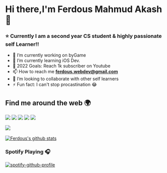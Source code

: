 # Hi there,I'm  Ferdous Mahmud Akash 👋

### ⭐  Currently I am a second year CS student & highly passionate self Learner!!

- 🔭 I’m currently working on byGame
- 🌱 I’m currently learning iOS Dev.
- 🥅 2022 Goals: Reach 1k subscriber on Youtube 
- 📫 How to reach me **ferdous.webdev@gmail.com**
- 👯 I’m looking to collaborate with other self learners
- ⚡ Fun fact: I can't stop procastination 😂

## Find me around the web 🌍
[<img src="https://img.icons8.com/color/48/000000/facebook-new.png"/>](https://www.facebook.com/ferdous1919/) [<img src="https://img.icons8.com/color/48/000000/linkedin.png"/>](https://www.linkedin.com/in/ferdous19) [<img src="https://img.icons8.com/fluency/48/000000/twitter.png"/>](https://twitter.com/Ferdous_19) [<img src="https://img.icons8.com/color/48/000000/stackoverflow.png"/>](https://stackoverflow.com/users/14887660/ferdous)  [<img src="https://img.icons8.com/color/48/000000/medium-monogram.png"/>](https://medium.com/@ferdous.webdev)


<a href="https://github.com/ferdous-mahmud/github-readme-stats">
  <img align="center" src="https://github-readme-stats.anuraghazra1.vercel.app/api/top-langs/?username=ferdous-mahmud&layout=compact&theme=material-palenight" />
</a>

<br />
<br />

<a href="https://github.com/ferdous-mahmud/github-readme-stats">
  <img align="center" src="https://github-readme-stats.anuraghazra1.vercel.app/api?username=ferdous-mahmud&show_icons=true&include_all_commits=true&theme=material-palenight" alt="Ferdous's github stats" />
</a>

### Spotify Playing 🎧

[![spotify-github-profile](https://spotify-github-profile.vercel.app/api/view?uid=31gf2qsxksnvtz5jbcy24uje3him&cover_image=true&theme=novatorem)](https://github.com/ferdous-mahmud/spotify-github-profile)


